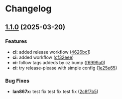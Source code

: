 # Changelog

## [1.1.0](https://github.com/kostaond/esp-eth-drivers/compare/v1.0.3...v1.1.0) (2025-03-20)


### Features

* **ci:** added release workflow ([4626bc1](https://github.com/kostaond/esp-eth-drivers/commit/4626bc104c1f60b34390d5305ae498ab2ea87d7f))
* **ci:** added workflow ([cf32eee](https://github.com/kostaond/esp-eth-drivers/commit/cf32eee4044eb6bff9bbade37ce3a60860af13d8))
* **ci:** follow tags addeds by cz bump ([f6999a0](https://github.com/kostaond/esp-eth-drivers/commit/f6999a0985c549248c882f21b14fa4cc6e65d38c))
* **ci:** try release-please with simple config ([1e25e65](https://github.com/kostaond/esp-eth-drivers/commit/1e25e65b125889cfa08c3c9b86590722e800782c))


### Bug Fixes

* **lan867x:** test fix test fix test fix ([2c8f7b5](https://github.com/kostaond/esp-eth-drivers/commit/2c8f7b5dd0abe88abe7ff40cadc83c9ef248ab01))
